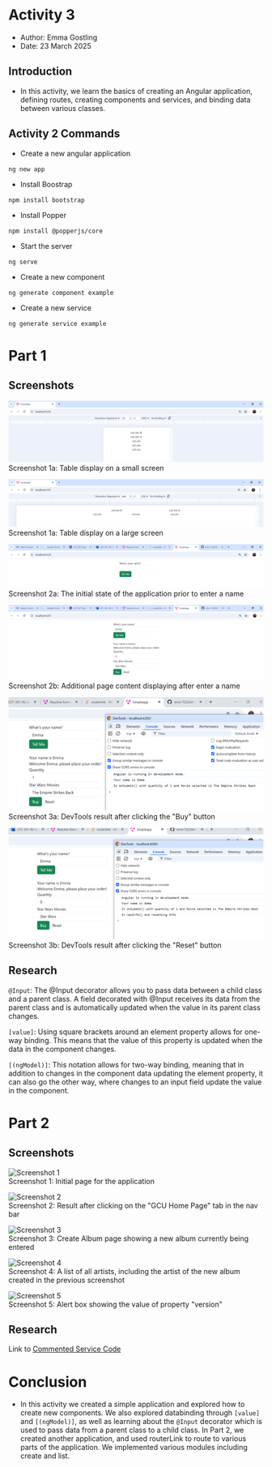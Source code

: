 # Activity 3

- Author:  Emma Gostling
- Date:  23 March 2025

## Introduction

- In this activity, we learn the basics of creating an Angular application, defining routes, creating components and services, and binding data between various classes.

## Activity 2 Commands

- Create a new angular application

```
ng new app
```
- Install Boostrap

```
npm install bootstrap
```

- Install Popper

```
npm install @popperjs/core
```

- Start the server

```
ng serve
```

- Create a new component

```
ng generate component example
```

- Create a new service

```
ng generate service example
```

# Part 1

## Screenshots

![Screenshot 1a](./SmallScreen.png)
<br />
Screenshot 1a: Table display on a small screen

![Screenshot 1b](./LargeScreen.png)
<br />
Screenshot 1a: Table display on a large screen

![Screenshot 2a](./OriginalDisplay.png)
<br />
Screenshot 2a: The initial state of the application prior to enter a name

![Screenshot 2b](./AfterName.png)
<br />
Screenshot 2b: Additional page content displaying after enter a name

![Screenshot 3a](./Buy.png)
<br />
Screenshot 3a: DevTools result after clicking the "Buy" button

![Screenshot 3b](./Reset.png)
<br />
Screenshot 3b: DevTools result after clicking the "Reset" button

## Research

```@Input```: The @Input decorator allows you to pass data between a child class and a parent class. A field decorated with @Input receives its data from the parent class and is automatically updated when the value in its parent class changes.

```[value]```: Using square brackets around an element property allows for one-way binding. This means that the value of this property is updated when the data in the component changes.

```[(ngModel)]```: This notation allows for two-way binding, meaning that in addition to changes in the component data updating the element property, it can also go the other way, where changes to an input field update the value in the component.


# Part 2

## Screenshots

![Screenshot 1](./InitialPage.png)
<br />
Screenshot 1: Initial page for the application

![Screenshot 2](./GCUHome.png)
<br />
Screenshot 2: Result after clicking on the "GCU Home Page" tab in the nav bar

![Screenshot 3](./CreateAlbum.png)
<br />
Screenshot 3: Create Album page showing a new album currently being entered

![Screenshot 4](./ArtistList.png)
<br />
Screenshot 4: A list of all artists, including the artist of the new album created in the previous screenshot

![Screenshot 5](./Version.png)
<br />
Screenshot 5: Alert box showing the value of property "version" 

## Research

Link to 
[Commented Service Code](https://github.com/EmmaGCU/CST391/blob/main/Week3/musicapp/musicapp/src/app/service/music-service.service.ts)

# Conclusion

- In this activity we created a simple application and explored how to create new components. We also explored databinding through ```[value]``` and ```[(ngModel)]```, as well as learning about the ```@Input``` decorator which is used to pass data from a parent class to a child class. In Part 2, we created another application, and used routerLink to route to various parts of the application. We implemented various modules including create and list.